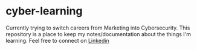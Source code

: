 # cyber-learning
Currently trying to switch careers from Marketing into Cybersecurity. This repository is a place to keep my notes/documentation about the things I'm learning. 
Feel free to connect on [Linkedin](https://www.linkedin.com/in/bellmit/) 
